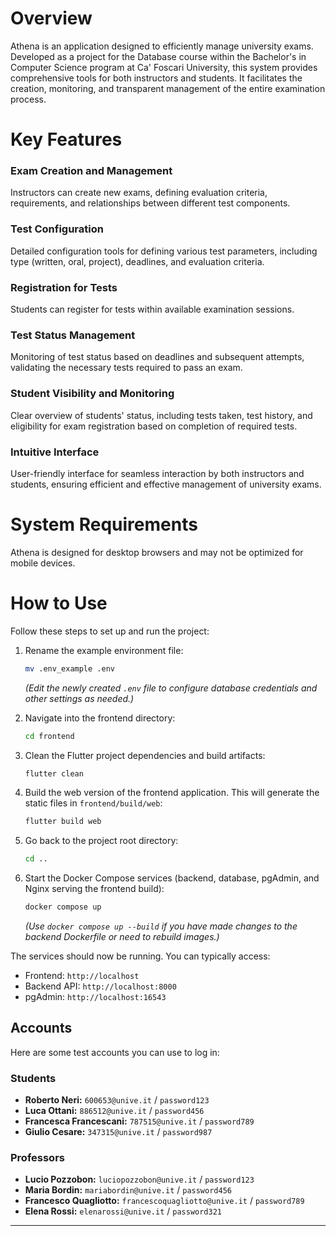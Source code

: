# Overview
Athena is an application designed to efficiently manage university exams. Developed as a project for the Database course within the Bachelor's in Computer Science program at Ca' Foscari University, this system provides comprehensive tools for both instructors and students. It facilitates the creation, monitoring, and transparent management of the entire examination process.


# Key Features

### Exam Creation and Management
Instructors can create new exams, defining evaluation criteria, requirements, and relationships between different test components.

### Test Configuration
Detailed configuration tools for defining various test parameters, including type (written, oral, project), deadlines, and evaluation criteria.

### Registration for Tests
Students can register for tests within available examination sessions.

### Test Status Management
Monitoring of test status based on deadlines and subsequent attempts, validating the necessary tests required to pass an exam.

### Student Visibility and Monitoring
Clear overview of students' status, including tests taken, test history, and eligibility for exam registration based on completion of required tests.

### Intuitive Interface
User-friendly interface for seamless interaction by both instructors and students, ensuring efficient and effective management of university exams.


# System Requirements
Athena is designed for desktop browsers and may not be optimized for mobile devices.

# How to Use

Follow these steps to set up and run the project:

1.  Rename the example environment file:
    ```bash
    mv .env_example .env
    ```
    *(Edit the newly created `.env` file to configure database credentials and other settings as needed.)*

2.  Navigate into the frontend directory:
    ```bash
    cd frontend
    ```

3.  Clean the Flutter project dependencies and build artifacts:
    ```bash
    flutter clean
    ```

4.  Build the web version of the frontend application. This will generate the static files in `frontend/build/web`:
    ```bash
    flutter build web
    ```

5.  Go back to the project root directory:
    ```bash
    cd ..
    ```

6.  Start the Docker Compose services (backend, database, pgAdmin, and Nginx serving the frontend build):
    ```bash
    docker compose up
    ```
    *(Use `docker compose up --build` if you have made changes to the backend Dockerfile or need to rebuild images.)*

The services should now be running. You can typically access:
* Frontend: `http://localhost`
* Backend API: `http://localhost:8000`
* pgAdmin: `http://localhost:16543`

## Accounts

Here are some test accounts you can use to log in:

### Students

* **Roberto Neri:** `600653@unive.it` / `password123`
* **Luca Ottani:** `886512@unive.it` / `password456`
* **Francesca Francescani:** `787515@unive.it` / `password789`
* **Giulio Cesare:** `347315@unive.it` / `password987`

### Professors

* **Lucio Pozzobon:** `luciopozzobon@unive.it` / `password123`
* **Maria Bordin:** `mariabordin@unive.it` / `password456`
* **Francesco Quagliotto:** `francescoquagliotto@unive.it` / `password789`
* **Elena Rossi:** `elenarossi@unive.it` / `password321`

---